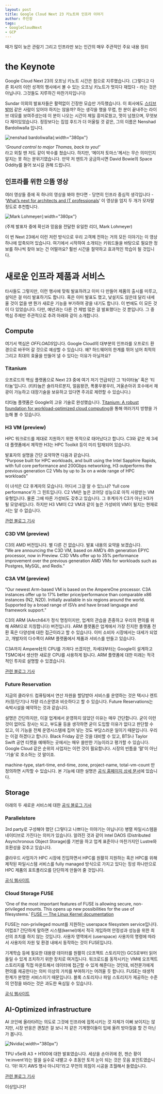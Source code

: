 ```yaml
---
layout: post
title: Google Cloud Next 23 키노트와 인프라 이야기
author: 주인장
tags:
- GoogleCloudNext
- GCP
---
```


때가 많이 늦은 관람기 그리고 인프라만 보는 인간의 매우 주관적인 주요 내용 정리

# the Keynote

Google Cloud Next 23의 오프닝 키노트 시간은 참으로 지루했습니다. 
(그렇다고 다른 회사의 이런 성격의 행사에서 볼 수 있는 오프닝 키노트가 멋지다 재밌다 - 
라는 것은 아닙니다. 그것들도 지루하긴 마찬가지입니다)

Sundar 이외의 발표자들은 활력없이 긴장한 모습만 가득했습니다. 
이 회사에도 [스티브 발머](https://namu.wiki/w/%EC%8A%A4%ED%8B%B0%EB%B8%8C%20%EB%B0%9C%EB%A8%B8) 같은 사람이 있어야 하지는 않을까? 하는 생각을 했을 무렵, 
한 분이 끝내주는 라이브 데모를 보여주셨는데 이 분이 나오는 시간이 제일 흥미로웠고, 
멋이 넘쳤으며, 무엇보다 재미있었습니다. 정장보다는 집업 후드가 더 어울릴 것 같은, 
그의 이름은 Nenshad Bardoliwalla 입니다.

![nenshad bardoliwalla](/media/2023/nenshad_bardoliwalla.png "Nenshad Bardoliwalla at Google Cloud Next 23"){:width="380px"}

*'Ground control to major Thomas, back to you!'*  
라고 외칠 땐 저도 같이 박수를 쳤습니다. 하지만, ‘메이저 토마스'께서는 무슨 의미인지 알지는 못 하는 분위기였습니다. 
만약 저 멘트가 궁금하시면 David Bowie의 Space Oddity를 들어 보시길 권해 드립니다.

## 인프라를 위한 으뜸 영상

여러 영상들 중에 꼭 하나의 영상을 봐야 한다면 - 당연히 인프라 중심적 생각입니다 - ‘[What’s next for architects and IT professionals](https://youtu.be/RpSj26PObAs)’  이 영상을 엄지 두 개가 모자랄 정도로 추천합니다. 

![Mark Lohmeyer](/media/2023/mark_lohmeyer.png "Mark Lohmeyer at Google Cloud Next 23"){:width="380px"}

(주제 발표자 중에 확신과 믿음을 전달한 유일한 리더, Mark Lohmeyer)

이 번 Next 23에서 이런 저런 방식으로 우리 고객께 전하는 거의 모든 이야기는 이 영상 하나에 압축되어 있습니다. 여기에서 시작하여 소개되는 키워드들을 바탕으로 필요한 정보를 하나씩 찾아 보는 건 어떨까요? 훨씬 시간을 절약하고 효과적인 학습이 될 것입니다.

# 새로운 인프라 제품과 서비스

타사들도 그렇지만, 이런 행사에 맞춰 발표하려고 이미 다 만들어 제품의 출시를 미루고, 설익은 걸 미리 발표하기도 합니다. 혹은 이미 발표도 했고, 낯설지도 않은데 달리 내세울 것이 없을 땐 뭔가 새로운 기능을 부가하여 광을 내기도 합니다. 이 번에도 이 모든 것이 다 있었습니다. 다만, 예년과는 다른 건 제법 많은 걸 발표했다는 것 뿐입니다. 그 중 핵심 주제만 주관적으로 추려 아래와 같이 소개합니다. 

## Compute

여기서 핵심은 *OFFLOADS*입니다. Google Cloud의 대부분의 인프라를 오프로드 환경으로 바꾸어 갈 것으로 예상할 수 있습니다.
왜? 하드웨어의 한계를 뛰어 넘어 최적의 그리고 최대의 효율을 만들어 낼 수 있다는 이유가 아닐까요?

### Titanium

오프로드의 핵심 플랫폼으로 Next 23 중에 여기 저기 언급되던 그 ‘타이타늄' 혹은 ‘티타늄'입니다. (티타늄은 숄라자르분지, 얼음왕관, 폭풍우봉우리, 겨울손아귀 호수에서 채광이 가능하고 대장기술을 보유하고 있다면 주괴로 제련할 수 있습니다.)

티타늄 플랫폼은 Google의 고유 기술로 완성했습니다. [Titanium: A robust foundation for workload-optimized cloud computing](https://cloud.google.com/blog/products/compute/titanium-underpins-googles-workload-optimized-infrastructure)을 통해 여러가지 방향을 가늠해 볼 수 있습니다.

### H3 VM (preview)

HPC 워크로드를 제대로 지원하기 위한 목적으로 태어났다고 합니다. C3와 같은 제 3세대 플랫폼에서 제작한 H3는 HPC Toolkit 등이 미리 탑재되어 있습니다.

발표자의 설명을 간단 요약하면 다음과 같습니다.  
“Purpose built for HPC workloads, and built using the Intel Sapphire Rapids, with full core performance and 200Gbps networking, H3 outperforms the previous generation C2 VMs by up to 3x on a wide range of HPC workloads”

이 녀석은 C2 후계자의 모습니다. 어디서 그걸 알 수 있느냐? ‘full core performance’가 그 힌트입니다.
C2 VM은 높은 코어당 성능으로 아직 사랑받는 VM 유형입니다. 물론 그에 따른 가성비도 갖추고 있습니다.
그 후계자가 C3가 아닌 H3가 될 모양새입니다. 하지만 H3 VM이 C2 VM과 같이 높은 가성비의 VM이 될지는 현재로서는 알 수 없습니다.

[관련 블로그 기사](https://cloud.google.com/blog/products/compute/new-h3-vm-instances-are-optimized-for-hpc)

### C3D VM (preview)

C3의 AMD 버전입니다. 별 다른 건 없습니다. 발표 내용의 요약을 보겠습니다.  
“We are announcing the C3D VM, based on AMD’s 4th generation EPYC processor, now in Preview. C3D VMs offer up to 35% performance improvement over the previous generation AMD VMs for workloads such as Postgres, MySQL, and Redis.”

### C3A VM (preview)

“Our newest Arm-based VM is based on the AmpereOne processor. C3A instances offer up to 17% better price/performance than comparable x86 instances (N2, N2D). Initially available in six regions around the world. Supported by a broad range of ISVs and have broad language and framework support.”

C3의 ARM (AArch64가 정식 명칭이지만, 업계의 관습을 존중하고 우리의 편의를 위해 ARM으로 지칭합니다) 버전입니다. ARM 플랫폼은 업계에서 가장 진지한 플랫폼 전환 혹은 다양성에 대한 접근이라고 할 수 있습니다. 이미 소비자 시장에서는 대세가 되었고, 개발자의 다수쪽이 ARM 플랫폼에서 제품과 서비스를 만들고 있습니다. 

C3A까지 Ampere社의 CPU를 가져다 쓰겠지만, 차세대부터는 Google이 설계하고 TSMC에서 생산한 새로운 CPU를 사용하게 됩니다. ARM 플랫폼에 대한 미래는 적극적인 투자로 설명할 수 있겠습니다. 

[관련 블로그 기사](https://cloud.google.com/blog/products/compute/whats-new-in-googles-workload-optimized-computing)

### Future Reservation

지금의 클라우드 컴퓨팅에서 연산 자원을 할당받아 서비스를 운영하는 것은 택시나 렌트카(장/단기)나 차량 리스운영과 비슷하다고 할 수 있습니다. Future Reservations는 숙박시설을 예약하는 것과 같습니다. 

설명은 간단하지만, 이걸 업계에서 운영하지 않았던 이유는 매우 간단합니다. 굳이 이런 것이 없어도 장사는 되고, 부도율 등을 생각하면 굳이 도입할 이유가 없다고 판단할 수 있고, 이 기능을 전체 운영시스템에 집어 넣는 것도 부담스러운 일이기 때문입니다.
우리는 이걸 하겠다고 합니다. Black Friday 같은 것을 대비할 수 있고, BTS나 Taylor Swift 공연 티켓을 예매하는 곳에서는 매우 쓸만한 기능이라고 평가할 수 있습니다. Google Cloud 같은 순위의 사업자는 이런 것이 필요합니다. 시장의 빈틈을 ‘말'이 아닌 ‘기술'로 호소하는 것 말이죠.

machine-type, start-time, end-time, zone, project-name, total-vm-count 만 정의하면 시작할 수 있습니다.
본 기능에 대한 설명은 [공식 홈페이지 상세 문서](https://cloud.google.com/compute/docs/instances/future-reservations-overview)에 있습니다.

## Storage

아래의 두 새로운 서비스에 대한 [공식 블로그 기사](https://cloud.google.com/blog/products/storage-data-transfer/google-clouds-latest-storage-solutions-target-ai-workloads)

### Parallelstore

3rd party로 구성해야 했던 (그렇다고 나쁘다는 이야기는 아닙니다) 병렬 파일시스템을 네이티브로 가진다는 의미가 있습니다. 알려진 것과 같이 Intel DAOS (Distributed Asynchronous Object Storage)를 기반을 하고 업계 표준이나 마찬가지인 Lustre와 호환성을 갖추고 있습니다. 

클라우드 사업자가 HPC 시장에 진입하면서 HPC를 원활히 지원하는 혹은 HPC를 위해 제작된 파일시스템 서비스를 fully managed 방식으로 가지고 있다는 징성 하나만으로 HPC 제품의 포트폴리오를 단단하게 만들어 줄 것입니다.

[공식 웹사이트](https://cloud.google.com/parallelstore)

### Cloud Storage FUSE

‘One of the most important features of FUSE is allowing secure, non-privileged mounts. This opens up new possibilities for the use of filesystems.’ [FUSE — The Linux Kernel documentation](https://www.kernel.org/doc/html/next/filesystems/fuse.html)

FUSE는 non-privileged mount를 지원하는 userspace filesystem service입니다. 어렵죠? 간단하게 말하면 시스템(kernel)에서 적극 개입하여 안정성과 성능을 위한 최선의 조치를 하지 않는 것입니다. 사용자 영역에서 (userspace) 사용자의 명령에 따라서 사용자의 자원 및 환경 내에서 동작하는 것이 FUSE입니다.

기계학습 등에 필요한 대용량 데이터를 원활히 (오프젝트 스토리지인) 
GCS로부터 읽어들일 수 있게 조치하기 위한 장치로 여겨집니다. 
워크로드를 동작시키는 VM에 오프젝트 스토리지를 직접 마운트해서 데이터에 접근할 수 있게 해준다는 것인데, 
비전문가에게 편의를 제공한다는 의미 이상의 가치를 부여하기는 어려울 듯 합니다. 
FUSE는 태생적 한계가 분명한 서비스이기 때문입니다.
블록 스토리지나 파일 스토리지가 제공하는 수준의 안정을 바라는 것은 과도한 욕심일 수 있습니다.

[공식 웹사이트](https://cloud.google.com/storage/docs/gcs-fuse)

## AI-Optimized infrastructure

AI 코인에 올라타려는 의도로 그것에 인프라에 접목시키는 것 자체가 이뻐 보이지는 않지만, 시장 반응은 괜찮은 걸 보니 저 같은 기계쟁이들이 입에 올려 방아질을 할 건 아닌가 봅니다. 

![Nvidia](/media/2023/tk_jh_nvidia.png "Nvidia at Google Cloud Next 23"){:width="380px"}

TPU v5e와 A3 + H100에 대한 발표였습니다. 세상을 손아귀에 쥔, 젠슨 황이 ‘re:invent’라는 말을 실수로 내뱉고 수 초동안 토끼 눈이 되는 것은 웃음 포인트였습니다. ‘아! 여기 AWS 행사 아니지!’라고 무언의 외침이 시공을 초월해서 들렸습니다.

[관련 블로그 기사](https://cloud.google.com/blog/products/compute/announcing-cloud-tpu-v5e-and-a3-gpus-in-ga)



이상입니다!